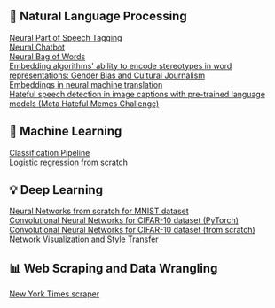 

<!--
### Hi there 👋
**susannapaoli/susannapaoli** is a ✨ _special_ ✨ repository because its `README.md` (this file) appears on your GitHub profile.

Here are some ideas to get you started:

- 🔭 I’m currently working on ...
- 🌱 I’m currently learning ...
- 👯 I’m looking to collaborate on ...
- 🤔 I’m looking for help with ...
- 💬 Ask me about ...
- 📫 How to reach me: ...
- 😄 Pronouns: ...
- ⚡ Fun fact: ...
-->

## 💬 Natural Language Processing

[Neural Part of Speech Tagging](https://github.com/susannapaoli/neural-part-of-speech-tagging.git) \
[Neural Chatbot](https://github.com/susannapaoli/neural-chatbot.git) \
[Neural Bag of Words](https://github.com/susannapaoli/nbow.git) \
[Embedding algorithms' ability to encode stereotypes in word representations: Gender Bias and Cultural Journalism](https://github.com/susannapaoli/gender-bias-and-cultural-journalism.git) \
[Embeddings in neural machine translation](https://github.com/susannapaoli/NLP-final-project.git) \
[Hateful speech detection in image captions with pre-trained language models (Meta Hateful Memes Challenge)](https://github.com/susannapaoli/hateful-speech-memes.git) 

## 🤖 Machine Learning
[Classification Pipeline](https://github.com/susannapaoli/ML-classification-problem.git) \
[Logistic regression from scratch](https://github.com/susannapaoli/logistic-regression-from-scratch.git) 

## 💡 Deep Learning 
[Neural Networks from scratch for MNIST dataset](https://github.com/susannapaoli/neural-networks-from-scratch.git) \
[Convolutional Neural Networks for CIFAR-10 dataset (PyTorch)](https://github.com/susannapaoli/convnet-pytorch.git) \
[Convolutional Neural Networks for CIFAR-10 dataset (from scratch)](https://github.com/susannapaoli/convolutional-neural-networks-from-scratch.git) \
[Network Visualization and Style Transfer](https://github.com/susannapaoli/network-visualization-and-style-transfer.git) 

## 📊 Web Scraping and Data Wrangling 
[New York Times scraper](https://github.com/susannapaoli/web-scraper-nyt.git) 
